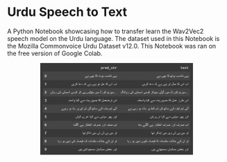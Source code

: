 # Urdu Speech to Text
A Python Notebook showcasing how to transfer learn the Wav2Vec2 speech model on the Urdu language. The dataset used in this Notebook is the Mozilla Commonvoice Urdu Dataset v12.0. This Notebook was ran on the free version of Google Colab.
<div align="middle">
  <img src="images/result.png" alt="Result Image" width="70%">
</div>

